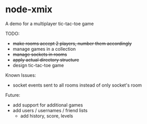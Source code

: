 node-xmix
=========

A demo for a multiplayer tic-tac-toe game

TODO:

* ~~make rooms accept 2 players, number them accordingly~~
* manage games in a collection
* ~~manage sockets in rooms~~
* ~~apply actual directory structure~~
* design tic-tac-toe game

Known Issues:

* socket events sent to all rooms instead of only socket's room

Future:

* add support for additional games
* add users / usernames / friend lists
  * add history, score, levels
